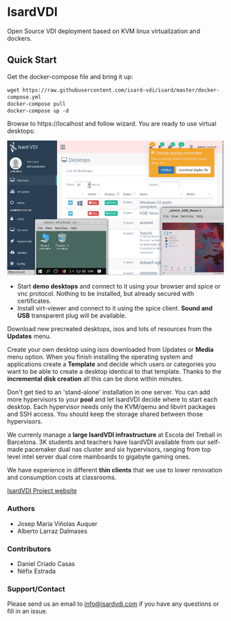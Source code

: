 # Isard**VDI**

Open Source VDI deployment based on KVM linux virtualization and dockers. 

## Quick Start

Get the docker-compose file and bring it up:

```
wget https://raw.githubusercontent.com/isard-vdi/isard/master/docker-compose.yml
docker-compose pull
docker-compose up -d
```

Browse to https://localhost and follow wizard. You are ready to use virtual desktops:

![](images/main.png)

- Start **demo desktops** and connect to it using your browser and spice or 
vnc protocol. Nothing to be installed, but already secured with certificates.
- Install virt-viewer and connect to it using the spice client. **Sound 
and USB** transparent plug will be available.

Download new precreated desktops, isos and lots of resources from the **Updates** menu.

Create your own desktop using isos downloaded from Updates or **Media** 
menu option. When you finish installing the operating system and 
applications create a **Template** and decide which users or categories 
you want to be able to create a desktop identical to that template. Thanks to the **incremental disk creation** all this can be done within 
minutes.

Don't get tied to an 'stand-alone' installation in one server. You can 
add more hypervisors to your **pool** and let IsardVDI decide where to 
start each desktop. Each hypervisor needs only the KVM/qemu and libvirt 
packages and SSH access. You should keep the storage shared between 
those hypervisors.

We currenly manage a **large IsardVDI infrastructure** at Escola del 
Treball in Barcelona. 3K students and teachers have IsardVDI available 
from our self-made pacemaker dual nas cluster and six hypervisors, 
ranging from top level intel server dual core mainboards to gigabyte 
gaming ones. 

We have experience in different **thin clients** that we use to lower renovation and 
consumption costs at classrooms.

[IsardVDI Project website](http://www.isardvdi.com/)

### Authors
+ Josep Maria Viñolas Auquer
+ Alberto Larraz Dalmases

### Contributors
+ Daniel Criado Casas
+ Néfix Estrada

### Support/Contact
Please send us an email to info@isardvdi.com if you have any questions or fill in an issue.
